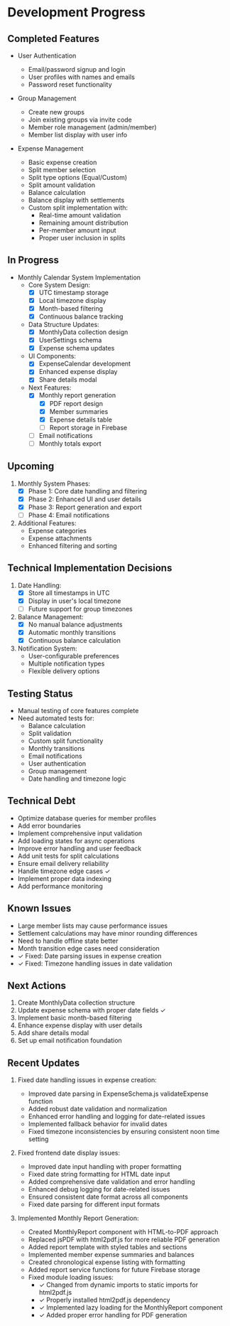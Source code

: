 # Development Progress

## Completed Features
- User Authentication
  - Email/password signup and login
  - User profiles with names and emails
  - Password reset functionality

- Group Management
  - Create new groups
  - Join existing groups via invite code
  - Member role management (admin/member)
  - Member list display with user info

- Expense Management
  - Basic expense creation
  - Split member selection
  - Split type options (Equal/Custom)
  - Split amount validation
  - Balance calculation
  - Balance display with settlements
  - Custom split implementation with:
    - Real-time amount validation
    - Remaining amount distribution
    - Per-member amount input
    - Proper user inclusion in splits

## In Progress
- Monthly Calendar System Implementation
  - Core System Design:
    - [x] UTC timestamp storage
    - [x] Local timezone display
    - [x] Month-based filtering
    - [x] Continuous balance tracking
  - Data Structure Updates:
    - [x] MonthlyData collection design
    - [x] UserSettings schema
    - [x] Expense schema updates
  - UI Components:
    - [x] ExpenseCalendar development
    - [x] Enhanced expense display
    - [x] Share details modal
  - Next Features:
    - [x] Monthly report generation
      - [x] PDF report design
      - [x] Member summaries
      - [x] Expense details table
      - [ ] Report storage in Firebase
    - [ ] Email notifications
    - [ ] Monthly totals export

## Upcoming
1. Monthly System Phases:
   - [x] Phase 1: Core date handling and filtering
   - [x] Phase 2: Enhanced UI and user details
   - [x] Phase 3: Report generation and export
   - [ ] Phase 4: Email notifications

2. Additional Features:
   - Expense categories
   - Expense attachments
   - Enhanced filtering and sorting

## Technical Implementation Decisions
1. Date Handling:
   - [x] Store all timestamps in UTC
   - [x] Display in user's local timezone
   - [ ] Future support for group timezones

2. Balance Management:
   - [x] No manual balance adjustments
   - [x] Automatic monthly transitions
   - [x] Continuous balance calculation

3. Notification System:
   - User-configurable preferences
   - Multiple notification types
   - Flexible delivery options

## Testing Status
- Manual testing of core features complete
- Need automated tests for:
  - Balance calculation
  - Split validation
  - Custom split functionality
  - Monthly transitions
  - Email notifications
  - User authentication
  - Group management
  - Date handling and timezone logic

## Technical Debt
- Optimize database queries for member profiles
- Add error boundaries
- Implement comprehensive input validation
- Add loading states for async operations
- Improve error handling and user feedback
- Add unit tests for split calculations
- Ensure email delivery reliability
- Handle timezone edge cases ✓
- Implement proper data indexing
- Add performance monitoring

## Known Issues
- Large member lists may cause performance issues
- Settlement calculations may have minor rounding differences
- Need to handle offline state better
- Month transition edge cases need consideration
- ✓ Fixed: Date parsing issues in expense creation
- ✓ Fixed: Timezone handling issues in date validation

## Next Actions
1. Create MonthlyData collection structure
2. Update expense schema with proper date fields ✓
3. Implement basic month-based filtering
4. Enhance expense display with user details
5. Add share details modal
6. Set up email notification foundation

## Recent Updates
1. Fixed date handling issues in expense creation:
   - Improved date parsing in ExpenseSchema.js validateExpense function
   - Added robust date validation and normalization
   - Enhanced error handling and logging for date-related issues
   - Implemented fallback behavior for invalid dates
   - Fixed timezone inconsistencies by ensuring consistent noon time setting

2. Fixed frontend date display issues:
   - Improved date input handling with proper formatting
   - Fixed date string formatting for HTML date input
   - Added comprehensive date validation and error handling
   - Enhanced debug logging for date-related issues
   - Ensured consistent date format across all components
   - Fixed date parsing for different input formats

3. Implemented Monthly Report Generation:
   - Created MonthlyReport component with HTML-to-PDF approach
   - Replaced jsPDF with html2pdf.js for more reliable PDF generation
   - Added report template with styled tables and sections
   - Implemented member expense summaries and balances
   - Created chronological expense listing with formatting
   - Added report service functions for future Firebase storage
   - Fixed module loading issues:
     - ✓ Changed from dynamic imports to static imports for html2pdf.js
     - ✓ Properly installed html2pdf.js dependency
     - ✓ Implemented lazy loading for the MonthlyReport component
     - ✓ Added proper error handling for PDF generation 